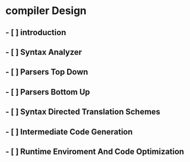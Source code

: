 # compiler Design
  ## - [ ] introduction
  ## - [ ] Syntax Analyzer
  ## - [ ] Parsers Top Down
  ## - [ ] Parsers Bottom Up
  ## - [ ] Syntax Directed Translation Schemes
  ## - [ ] Intermediate Code Generation
  ## - [ ] Runtime Enviroment And Code Optimization
